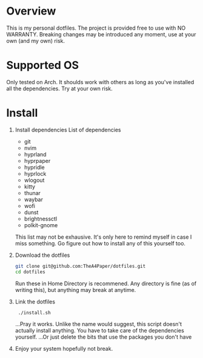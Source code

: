 # Overview
This is my personal dotfiles. The project is provided free to use with NO WARRANTY.
Breaking changes may be introduced any moment, use at your own (and my own) risk.

# Supported OS
Only tested on Arch.
It shoulds work with others as long as you've installed all the dependencies. Try at your own risk.

# Install
1. Install dependencies
   List of dependencies
   - git
   - nvim
   - hyprland
   - hyprpaper
   - hypridle
   - hyprlock
   - wlogout
   - kitty
   - thunar
   - waybar
   - wofi
   - dunst
   - brightnessctl
   - polkit-gnome

   This list may not be exhausive. It's only here to remind myself in case I miss something. Go figure out how to install any of this yourself too.
2. Download the dotfiles
    ```bash
    git clone git@github.com:TheA4Paper/dotfiles.git
    cd dotfiles
   ```
    Run these in Home Directory is recommened. Any directory is fine (as of writing this), but anything may break at anytime.
3. Link the dotfiles
   ```bash
    ./install.sh
   ```
   ...Pray it works.
   Unlike the name would suggest, this script doesn't actually install anything. You have to take care of the dependencies yourself.
   ...Or just delete the bits that use the packages you don't have
5. Enjoy your system hopefully not break.
